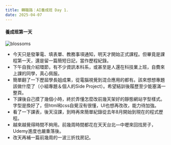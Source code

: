```yaml
---
title: 轉職路：AI養成班 Day 1.
date: 2025-04-07
---
```


#### 養成班第一天
<img src="/img/blossoms-6991112_1280.jpg" alt="blossoms"
     title="Image by wal_172619 from Pixabay">



+ 今天只是發筆電、填表單、教務事項通知，明天才開始正式課程。但畢竟是課程第一天，還是留一篇簡短日記，當作歷程紀錄。
+ 下午自我介紹環節，有不少資訊本科系，或甚至是人還在科技業上班，自費來上課的同學，真心佩服。
+ 簡單翻了一下歷屆學長姐成果，從電腦視覺到混合應用的都有。該來想想專題該做什麼了（小組專題＆個人的Side Project）。希望結訓後履歷至少能塞滿一整頁。
+ 下課後自己摸了幾個小時，終於弄懂怎麼改前幾天架好的靜態網站字型樣式。字型是換好了，但html和css自覺沒有很懂，UI也想再改改，能力待加強。
+ 看了一下課表，後天沒課，到時再來簡單紀錄從去年8月開始到現在的程式歷程。
+ 越來越覺得時間不夠用。前幾周時間都花在天天台北—中壢來回找房子，Udemy進度也嚴重落後。
+ 改天再補一篇前幾周的一波三折找房記。

